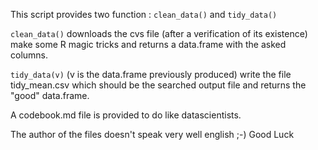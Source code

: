 This script provides two function : `clean_data()` and `tidy_data()`

`clean_data()` downloads the cvs file (after a verification of its existence) make  some R magic tricks and returns a data.frame with the asked columns.

`tidy_data(v)` (v is the data.frame previously produced) write the file tidy_mean.csv which should be the searched output file and returns the "good" data.frame.

A codebook.md file is provided to do like datascientists.

The author of the files doesn't speak very well english ;-) Good Luck